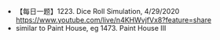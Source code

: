 - 【每日一题】1223. Dice Roll Simulation, 4/29/2020 https://www.youtube.com/live/n4KHWvjfVx8?feature=share
- similar to Paint House, eg 1473. Paint House III